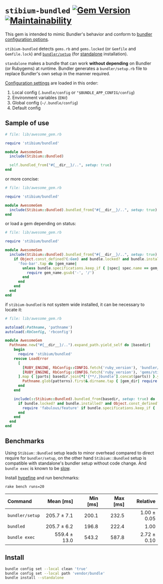 # ``stibium-bundled`` [![Gem Version](https://badge.fury.io/rb/stibium-bundled.svg)][rubygems:stibium-bundled] [![Maintainability](https://api.codeclimate.com/v1/badges/7121242b44c7a3cc4f61/maintainability)](https://codeclimate.com/github/SwagDevOps/stibium-bundled/maintainability)

This gem is intended to mimic Bundler's behavior and conform to [bundler configuration options][bundler:config].

``stibium-bundled`` detects ``gems.rb`` and ``gems.locked``
(or ``Gemfile`` and ``Gemfile.lock``)
and [``bundler/setup``][bundler:setup] (for [standalone][man:install#options] installation).

``standalone`` makes a bundle that can work __without depending__ on Bundler (or Rubygems) at runtime. Bundler generates
a ``bundler/setup.rb`` file to replace Bundler's own setup in the manner required.

[Configuration settings][bundler:config] are loaded in this order:

1. Local config (``.bundle/config`` or ``"$BUNDLE_APP_CONFIG/config``)
2. Environment variables (``ENV``)
3. Global config (``~/.bundle/config``)
4. Default config

## Sample of use

```ruby
# file: lib/awesome_gem.rb

require 'stibium/bundled'

module AwesomeGem
  include(Stibium::Bundled)

  self.bundled_from("#{__dir__}/..", setup: true)
end
```

or more concise:

```ruby
# file: lib/awesome_gem.rb

require 'stibium/bundled'

module AwesomeGem
  include(Stibium::Bundled).bundled_from("#{__dir__}/..", setup: true)
end
```

or load a gem depending on status:

```ruby
# file: lib/awesome_gem.rb

require 'stibium/bundled'

module AwesomeGem
  include(Stibium::Bundled).bundled_from("#{__dir__}/..", setup: true) do |bundle|
    if Object.const_defined?(:Gem) and bundle.locked? and bundle.installed?
      'foo-bar'.tap do |gem_name|
        unless bundle.specifications.keep_if { |spec| spec.name == gem_name }.empty?
          require gem_name.gsub('-', '/')
        end
      end
    end
  end
end
```

if ``stibium-bundled`` is not system wide installed, it can be necessary to
locate it:

```ruby
# file: lib/awesome_gem.rb

autoload(:Pathname, 'pathname')
autoload(:RbConfig, 'rbconfig')

module AwesomeGem
  Pathname.new("#{__dir__}/..").expand_path.yield_self do |basedir|
    begin
      require 'stibium/bundled'
    rescue LoadError
      [
        [RUBY_ENGINE, RbConfig::CONFIG.fetch('ruby_version'), 'bundler/gems/*/stibium-bundled.gemspec'],
        [RUBY_ENGINE, RbConfig::CONFIG.fetch('ruby_version'), 'gems/stibium-bundled-*/lib/'],
      ].map { |parts| basedir.join(*['{**/,}bundle'].concat(parts)) }.yield_self do |patterns|
        Pathname.glob(patterns).first&.dirname.tap { |gem_dir| require gem_dir.join('lib/stibium/bundled') }
      end
    end

    include(::Stibium::Bundled).bundled_from(basedir, setup: true) do |bundle|
      if bundle.locked? and bundle.installed? and Object.const_defined?(:Gem)
        require 'fabulous/feature' if bundle.specifications.keep_if { |s| s.name == 'fabulous' }.any?
      end
    end
  end
end
```

## Benchmarks

Using ``Stibium::Bundled`` setup leads to minor overhead compared to direct require for ``bundler/setup``,
on the other hand ``Stibium::Bundled`` setup is compatible with standalone's bundler setup without code change.
And ``bundle exec`` is known to be [slow][stackoverflow/running-scripts-with-bundle-exec-is-slow].

Install [hypefine][sharkdp/hyperfine] and run benchmarks:

```shell
rake bench runs=20
```

| Command | Mean [ms] | Min [ms] | Max [ms] | Relative |
|:---|---:|---:|---:|---:|
| `bundler/setup` | 205.7 ± 7.1 | 200.1 | 232.5 | 1.00 ± 0.05 |
| `bundled` | 205.7 ± 6.2 | 196.8 | 222.4 | 1.00 |
| `bundle exec` | 559.4 ± 13.0 | 543.2 | 587.8 | 2.72 ± 0.10 |

## Install

```sh
bundle config set --local clean 'true'
bundle config set --local path 'vendor/bundle'
bundle install --standalone
```

<!-- hyperlinks -->

[rubygems:stibium-bundled]: https://rubygems.org/gems/stibium-bundled
[bundler:config]: https://bundler.io/v2.2/bundle_config.html
[bundler:setup]: https://bundler.io/v1.5/bundler_setup.html
[man:install#options]: https://bundler.io/man/bundle-install.1.html#OPTIONS
[sharkdp/hyperfine]: https://github.com/sharkdp/hyperfine
[stackoverflow/running-scripts-with-bundle-exec-is-slow]: https://stackoverflow.com/questions/13894966/running-scripts-with-bundle-exec-is-slow
